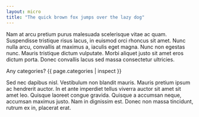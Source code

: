 ```yaml
---
layout: micro
title: "The quick brown fox jumps over the lazy dog"
---
```


Nam at arcu pretium purus malesuada scelerisque vitae ac quam. Suspendisse tristique risus lacus, in euismod orci rhoncus sit amet. Nunc nulla arcu, convallis at maximus a, iaculis eget magna. Nunc non egestas nunc. Mauris tristique dictum vulputate. Morbi aliquet justo sit amet eros dictum porta. Donec convallis lacus sed massa consectetur ultricies.

Any categories? {{ page.categories | inspect }}

Sed nec dapibus nisl. Vestibulum non blandit mauris. Mauris pretium ipsum ac hendrerit auctor. In et ante imperdiet tellus viverra auctor sit amet sit amet leo. Quisque laoreet congue gravida. Quisque a accumsan neque, accumsan maximus justo. Nam in dignissim est. Donec non massa tincidunt, rutrum ex in, placerat erat.
